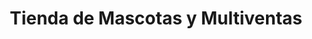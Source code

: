 ---
title: "Tienda de Mascotas y Multiventas"
url: /metapan/tienda-de-mascotas-y-multiventas/
shop: Tiere
---